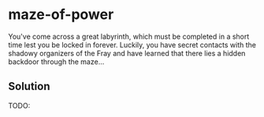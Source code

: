 # maze-of-power

You've come across a great labyrinth, which must be completed in a short time lest you be locked in forever. Luckily, you have secret contacts with the shadowy organizers of the Fray and have learned that there lies a hidden backdoor through the maze...

## Solution

TODO:
